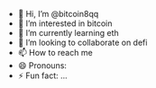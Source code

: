 - 👋 Hi, I’m @bitcoin8qq
- 👀 I’m interested in bitcoin
- 🌱 I’m currently learning eth
- 💞️ I’m looking to collaborate on defi
- 📫 How to reach me 
- 😄 Pronouns: 
- ⚡ Fun fact: ...

<!---
bitcoin8qq/bitcoin8qq is a ✨ special ✨ repository because its `README.md` (this file) appears on your GitHub profile.
You can click the Preview link to take a look at your changes.
--->
